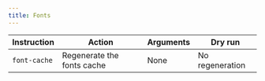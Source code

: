 ```yaml
---
title: Fonts
---
```


| Instruction  | Action                     | Arguments | Dry run         |
| ------------ | -------------------------- | --------- | --------------- |
| `font-cache` | Regenerate the fonts cache | None      | No regeneration |

